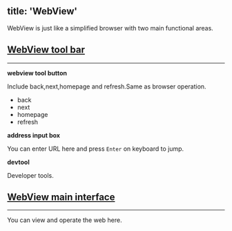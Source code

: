 title: 'WebView'
---

WebView is just like a simplified browser with two main functional areas.
<br>

## [WebView tool bar](/docs/webview/toolbar.html)
---
**webview tool button** 

Include back,next,homepage and refresh.Same as browser operation.
- back
- next
- homepage
- refresh

**address input box**

You can enter URL here and press `Enter` on keyboard to jump. 

**devtool**

Developer tools.
<br>

## [WebView main interface]()
---
You can view and operate the web here.